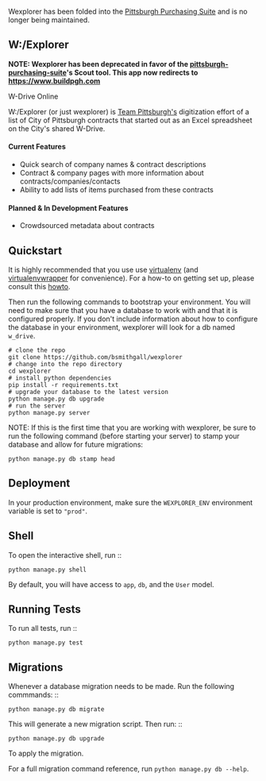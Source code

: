Wexplorer has been folded into the [Pittsburgh Purchasing Suite](https://github.com/codeforamerica/pittsburgh-purchasing-suite) and is no longer being maintained.

W:/Explorer
---

**NOTE: Wexplorer has been deprecated in favor of the [pittsburgh-purchasing-suite](https://github.com/codeforamerica/pittsburgh-purchasing-suite)'s Scout tool. This app now redirects to https://www.buildpgh.com**

W-Drive Online

W:/Explorer (or just wexplorer) is [Team Pittsburgh's](http://www.codeforamerica.org/governments/pittsburgh/) digitization effort of a list of City of Pittsburgh contracts that started out as an Excel spreadsheet on the City's shared W-Drive.

#### Current Features
+ Quick search of company names & contract descriptions
+ Contract & company pages with more information about contracts/companies/contacts
+ Ability to add lists of items purchased from these contracts

#### Planned & In Development Features
+ Crowdsourced metadata about contracts

Quickstart
----------

It is highly recommended that you use use [virtualenv](https://readthedocs.org/projects/virtualenv/) (and [virtualenvwrapper](https://virtualenvwrapper.readthedocs.org/en/latest/) for convenience). For a how-to on getting set up, please consult this [howto](https://github.com/codeforamerica/howto/blob/master/Python-Virtualenv.md).

Then run the following commands to bootstrap your environment. You will need to make sure that you have a database to work with and that it is configured properly. If you don't include information about how to configure the database in your environment, wexplorer will look for a db named `w_drive`.

    # clone the repo
    git clone https://github.com/bsmithgall/wexplorer
    # change into the repo directory
    cd wexplorer
    # install python dependencies
    pip install -r requirements.txt
    # upgrade your database to the latest version
    python manage.py db upgrade
    # run the server
    python manage.py server

NOTE: If this is the first time that you are working with wexplorer, be sure to run the following command (before starting your server) to stamp your database and allow for future migrations:

    python manage.py db stamp head

Deployment
----------

In your production environment, make sure the `WEXPLORER_ENV` environment variable is set to `"prod"`.


Shell
-----

To open the interactive shell, run ::

    python manage.py shell

By default, you will have access to `app`, `db`, and the `User` model.


Running Tests
-------------

To run all tests, run ::

    python manage.py test


Migrations
----------

Whenever a database migration needs to be made. Run the following commmands:
::

    python manage.py db migrate

This will generate a new migration script. Then run:
::

    python manage.py db upgrade

To apply the migration.

For a full migration command reference, run `python manage.py db --help`.
